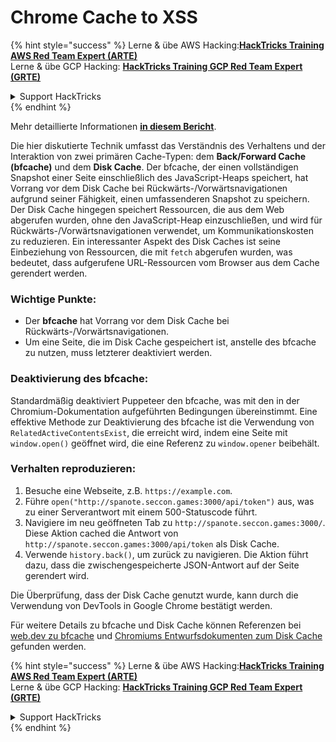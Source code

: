 # Chrome Cache to XSS

{% hint style="success" %}
Lerne & übe AWS Hacking:<img src="/.gitbook/assets/arte.png" alt="" data-size="line">[**HackTricks Training AWS Red Team Expert (ARTE)**](https://training.hacktricks.xyz/courses/arte)<img src="/.gitbook/assets/arte.png" alt="" data-size="line">\
Lerne & übe GCP Hacking: <img src="/.gitbook/assets/grte.png" alt="" data-size="line">[**HackTricks Training GCP Red Team Expert (GRTE)**<img src="/.gitbook/assets/grte.png" alt="" data-size="line">](https://training.hacktricks.xyz/courses/grte)

<details>

<summary>Support HackTricks</summary>

* Überprüfe die [**Abonnementpläne**](https://github.com/sponsors/carlospolop)!
* **Tritt der** 💬 [**Discord-Gruppe**](https://discord.gg/hRep4RUj7f) oder der [**Telegram-Gruppe**](https://t.me/peass) bei oder **folge** uns auf **Twitter** 🐦 [**@hacktricks\_live**](https://twitter.com/hacktricks\_live)**.**
* **Teile Hacking-Tricks, indem du PRs zu den** [**HackTricks**](https://github.com/carlospolop/hacktricks) und [**HackTricks Cloud**](https://github.com/carlospolop/hacktricks-cloud) GitHub-Repos einreichst.

</details>
{% endhint %}

Mehr detaillierte Informationen [**in diesem Bericht**](https://blog.arkark.dev/2022/11/18/seccon-en/#web-spanote).

Die hier diskutierte Technik umfasst das Verständnis des Verhaltens und der Interaktion von zwei primären Cache-Typen: dem **Back/Forward Cache (bfcache)** und dem **Disk Cache**. Der bfcache, der einen vollständigen Snapshot einer Seite einschließlich des JavaScript-Heaps speichert, hat Vorrang vor dem Disk Cache bei Rückwärts-/Vorwärtsnavigationen aufgrund seiner Fähigkeit, einen umfassenderen Snapshot zu speichern. Der Disk Cache hingegen speichert Ressourcen, die aus dem Web abgerufen wurden, ohne den JavaScript-Heap einzuschließen, und wird für Rückwärts-/Vorwärtsnavigationen verwendet, um Kommunikationskosten zu reduzieren. Ein interessanter Aspekt des Disk Caches ist seine Einbeziehung von Ressourcen, die mit `fetch` abgerufen wurden, was bedeutet, dass aufgerufene URL-Ressourcen vom Browser aus dem Cache gerendert werden.

### Wichtige Punkte:

- Der **bfcache** hat Vorrang vor dem Disk Cache bei Rückwärts-/Vorwärtsnavigationen.
- Um eine Seite, die im Disk Cache gespeichert ist, anstelle des bfcache zu nutzen, muss letzterer deaktiviert werden.

### Deaktivierung des bfcache:

Standardmäßig deaktiviert Puppeteer den bfcache, was mit den in der Chromium-Dokumentation aufgeführten Bedingungen übereinstimmt. Eine effektive Methode zur Deaktivierung des bfcache ist die Verwendung von `RelatedActiveContentsExist`, die erreicht wird, indem eine Seite mit `window.open()` geöffnet wird, die eine Referenz zu `window.opener` beibehält.

### Verhalten reproduzieren:

1. Besuche eine Webseite, z.B. `https://example.com`.
2. Führe `open("http://spanote.seccon.games:3000/api/token")` aus, was zu einer Serverantwort mit einem 500-Statuscode führt.
3. Navigiere im neu geöffneten Tab zu `http://spanote.seccon.games:3000/`. Diese Aktion cached die Antwort von `http://spanote.seccon.games:3000/api/token` als Disk Cache.
4. Verwende `history.back()`, um zurück zu navigieren. Die Aktion führt dazu, dass die zwischengespeicherte JSON-Antwort auf der Seite gerendert wird.

Die Überprüfung, dass der Disk Cache genutzt wurde, kann durch die Verwendung von DevTools in Google Chrome bestätigt werden.

Für weitere Details zu bfcache und Disk Cache können Referenzen bei [web.dev zu bfcache](https://web.dev/i18n/en/bfcache/) und [Chromiums Entwurfsdokumenten zum Disk Cache](https://www.chromium.org/developers/design-documents/network-stack/disk-cache/) gefunden werden.


{% hint style="success" %}
Lerne & übe AWS Hacking:<img src="/.gitbook/assets/arte.png" alt="" data-size="line">[**HackTricks Training AWS Red Team Expert (ARTE)**](https://training.hacktricks.xyz/courses/arte)<img src="/.gitbook/assets/arte.png" alt="" data-size="line">\
Lerne & übe GCP Hacking: <img src="/.gitbook/assets/grte.png" alt="" data-size="line">[**HackTricks Training GCP Red Team Expert (GRTE)**<img src="/.gitbook/assets/grte.png" alt="" data-size="line">](https://training.hacktricks.xyz/courses/grte)

<details>

<summary>Support HackTricks</summary>

* Überprüfe die [**Abonnementpläne**](https://github.com/sponsors/carlospolop)!
* **Tritt der** 💬 [**Discord-Gruppe**](https://discord.gg/hRep4RUj7f) oder der [**Telegram-Gruppe**](https://t.me/peass) bei oder **folge** uns auf **Twitter** 🐦 [**@hacktricks\_live**](https://twitter.com/hacktricks\_live)**.**
* **Teile Hacking-Tricks, indem du PRs zu den** [**HackTricks**](https://github.com/carlospolop/hacktricks) und [**HackTricks Cloud**](https://github.com/carlospolop/hacktricks-cloud) GitHub-Repos einreichst.

</details>
{% endhint %}
